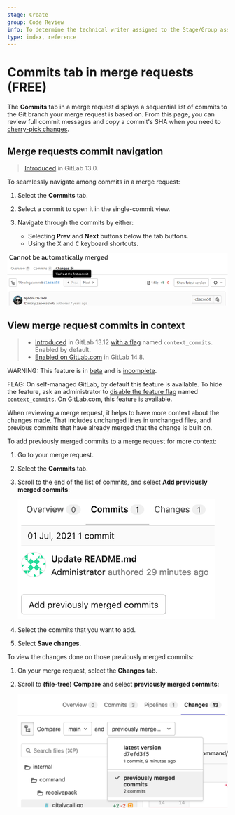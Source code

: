 ```yaml
---
stage: Create
group: Code Review
info: To determine the technical writer assigned to the Stage/Group associated with this page, see https://about.gitlab.com/handbook/engineering/ux/technical-writing/#assignments
type: index, reference
---
```


# Commits tab in merge requests **(FREE)**

The **Commits** tab in a merge request displays a sequential list of commits
to the Git branch your merge request is based on. From this page, you can review
full commit messages and copy a commit's SHA when you need to
[cherry-pick changes](cherry_pick_changes.md).

## Merge requests commit navigation

> [Introduced](https://gitlab.com/gitlab-org/gitlab/-/issues/18140) in GitLab 13.0.

To seamlessly navigate among commits in a merge request:

1. Select the **Commits** tab.
1. Select a commit to open it in the single-commit view.
1. Navigate through the commits by either:

   - Selecting **Prev** and **Next** buttons below the tab buttons.
   - Using the <kbd>X</kbd> and <kbd>C</kbd> keyboard shortcuts.

![Merge requests commit navigation](img/commit_nav_v13_11.png)

## View merge request commits in context

> - [Introduced](https://gitlab.com/gitlab-org/gitlab/-/issues/29274) in GitLab 13.12 [with a flag](../../../administration/feature_flags.md) named `context_commits`. Enabled by default.
> - [Enabled on GitLab.com](https://gitlab.com/gitlab-org/gitlab/-/issues/320757) in GitLab 14.8.

WARNING:
This feature is in [beta](../../../policy/alpha-beta-support.md#beta-features)
and is [incomplete](https://gitlab.com/groups/gitlab-org/-/epics/1192).

FLAG:
On self-managed GitLab, by default this feature is available. To hide the feature,
ask an administrator to [disable the feature flag](../../../administration/feature_flags.md) named `context_commits`.
On GitLab.com, this feature is available.

When reviewing a merge request, it helps to have more context about the changes
made. That includes unchanged lines in unchanged files, and previous commits
that have already merged that the change is built on.

To add previously merged commits to a merge request for more context:

1. Go to your merge request.
1. Select the **Commits** tab.
1. Scroll to the end of the list of commits, and select **Add previously merged commits**:

   ![Add previously merged commits button](img/add_previously_merged_commits_button_v14_1.png)

1. Select the commits that you want to add.
1. Select **Save changes**.

To view the changes done on those previously merged commits:

1. On your merge request, select the **Changes** tab.
1. Scroll to **(file-tree)** **Compare** and select **previously merged commits**:

   ![Previously merged commits](img/previously_merged_commits_v14_1.png)
